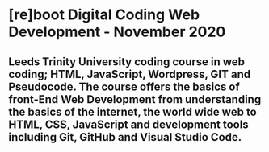 # [re]boot Digital Coding Web Development - November 2020

## Leeds Trinity University coding course in web coding; HTML, JavaScript, Wordpress, GIT and Pseudocode. The course offers the basics of front-End Web Development from understanding the basics of the internet, the world wide web to HTML, CSS, JavaScript and development tools including Git, GitHub and Visual Studio Code.
